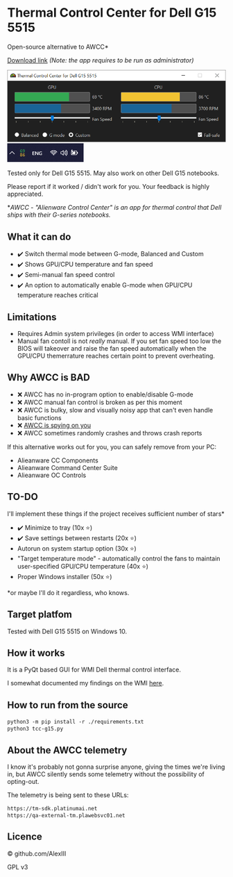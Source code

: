 # Thermal Control Center for Dell G15 5515

Open-source alternative to AWCC*

[Download link](https://github.com/AlexIII/tcc-g15/releases/download/1.0.0/Thermal.Control.Center.v1.0.0.exe) *(Note: the app requires to be run as administrator)*

<img width=600 src="./screen-1.png" />

<img src="./screen-2.png" />

Tested only for Dell G15 5515. May also work on other Dell G15 notebooks.

Please report if it worked / didn't work for you. Your feedback is highly appreciated.

**AWCC - "Alienware Control Center" is an app for thermal control that Dell ships with their G-series notebooks.*

## What it can do

- ✔️ Switch thermal mode between G-mode, Balanced and Custom
- ✔️ Shows GPU/CPU temperature and fan speed
- ✔️ Semi-manual fan speed control
- ✔️ An option to automatically enable G-mode when GPU/CPU temperature reaches critical

## Limitations

- Requires Admin system privileges (in order to access WMI interface) 
- Manual fan contoll is not *really* manual. If you set fan speed too low the BIOS will takeover and raise the fan speed automatically when the GPU/CPU themerrature reaches certain point to prevent overheating. 

## Why AWCC is BAD

- ❌ AWCC has no in-program option to enable/disable G-mode
- ❌ AWCC manual fan control is broken as per this moment
- ❌ AWCC is bulky, slow and visually noisy app that can't even handle basic functions
- ❌ [AWCC is spying on you](#about-the-awcc-telemetry)
- ❌ AWCC sometimes randomly crashes and throws crash reports

If this alternative works out for you, you can safely remove from your PC:

- Alieanware CC Components
- Alieanware Command Center Suite
- Alieanware OC Controls

## TO-DO

I'll implement these things if the project receives sufficient number of stars*

- ✔️ Minimize to tray (10x ⭐)
- ✔️ Save settings between restarts (20x ⭐)
- Autorun on system startup option (30x ⭐)
- "Target temperature mode" - automatically control the fans to maintain user-specified GPU/CPU temperature (40x ⭐)
- Proper Windows installer (50x ⭐)

*or maybe I'll do it regardless, who knows.

## Target platfom

Tested with Dell G15 5515 on Windows 10.

## How it works

It is a PyQt based GUI for WMI Dell thermal control interface.

I somewhat documented my findings on the WMI [here](WMI-AWCC-doc.md).

## How to run from the source

```
python3 -m pip install -r ./requirements.txt
python3 tcc-g15.py
```

## About the AWCC telemetry

I know it's probably not gonna surprise anyone, giving the times we're living in, 
but AWCC silently sends some telemetry without the possibility of opting-out.

The telemetry is being sent to these URLs:

```
https://tm-sdk.platinumai.net
https://qa-external-tm.plawebsvc01.net
```

## Licence

© github.com/AlexIII

GPL v3
